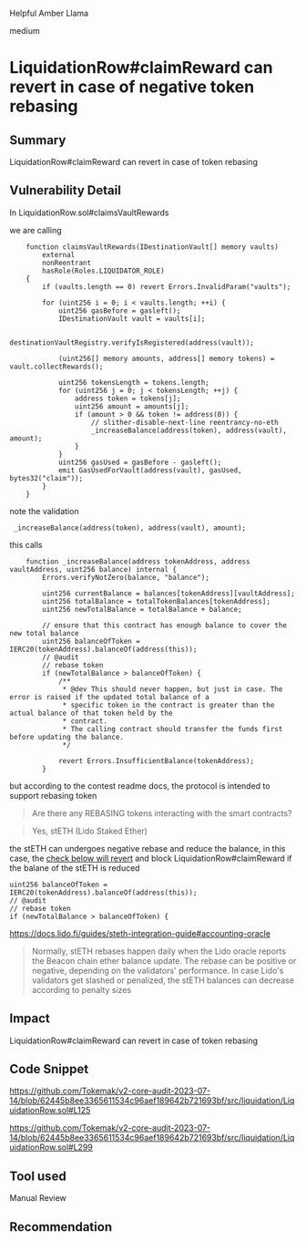 Helpful Amber Llama

medium

# LiquidationRow#claimReward can revert in case of negative token rebasing
## Summary

LiquidationRow#claimReward can revert in case of token rebasing

## Vulnerability Detail

In LiquidationRow.sol#claimsVaultRewards

we are calling

```solidity
    function claimsVaultRewards(IDestinationVault[] memory vaults)
        external
        nonReentrant
        hasRole(Roles.LIQUIDATOR_ROLE)
    {
        if (vaults.length == 0) revert Errors.InvalidParam("vaults");

        for (uint256 i = 0; i < vaults.length; ++i) {
            uint256 gasBefore = gasleft();
            IDestinationVault vault = vaults[i];

            destinationVaultRegistry.verifyIsRegistered(address(vault));

            (uint256[] memory amounts, address[] memory tokens) = vault.collectRewards();

            uint256 tokensLength = tokens.length;
            for (uint256 j = 0; j < tokensLength; ++j) {
                address token = tokens[j];
                uint256 amount = amounts[j];
                if (amount > 0 && token != address(0)) {
                    // slither-disable-next-line reentrancy-no-eth
                    _increaseBalance(address(token), address(vault), amount);
                }
            }
            uint256 gasUsed = gasBefore - gasleft();
            emit GasUsedForVault(address(vault), gasUsed, bytes32("claim"));
        }
    }
```

note the validation

```solidity
 _increaseBalance(address(token), address(vault), amount);
```

this calls

```solidity
    function _increaseBalance(address tokenAddress, address vaultAddress, uint256 balance) internal {
        Errors.verifyNotZero(balance, "balance");

        uint256 currentBalance = balances[tokenAddress][vaultAddress];
        uint256 totalBalance = totalTokenBalances[tokenAddress];
        uint256 newTotalBalance = totalBalance + balance;

        // ensure that this contract has enough balance to cover the new total balance
        uint256 balanceOfToken = IERC20(tokenAddress).balanceOf(address(this));
        // @audit
        // rebase token
        if (newTotalBalance > balanceOfToken) {
            /**
             * @dev This should never happen, but just in case. The error is raised if the updated total balance of a
             * specific token in the contract is greater than the actual balance of that token held by the
             * contract.
             * The calling contract should transfer the funds first before updating the balance.
             */

            revert Errors.InsufficientBalance(tokenAddress);
        }
```

but according to the contest readme docs, the protocol is intended to support rebasing token

> Are there any REBASING tokens interacting with the smart contracts?

> Yes, stETH (Lido Staked Ether)

the stETH can undergoes negative rebase and reduce the balance, in this case, the [check below will revert](https://github.com/Tokemak/v2-core-audit-2023-07-14/blob/62445b8ee3365611534c96aef189642b721693bf/src/liquidation/LiquidationRow.sol#L299) and block LiquidationRow#claimReward if the balane of the stETH is reduced

```solidity
uint256 balanceOfToken = IERC20(tokenAddress).balanceOf(address(this));
// @audit
// rebase token
if (newTotalBalance > balanceOfToken) {
```

https://docs.lido.fi/guides/steth-integration-guide#accounting-oracle

> Normally, stETH rebases happen daily when the Lido oracle reports the Beacon chain ether balance update. The rebase can be positive or negative, depending on the validators' performance. In case Lido's validators get slashed or penalized, the stETH balances can decrease according to penalty sizes

## Impact

LiquidationRow#claimReward can revert in case of token rebasing

## Code Snippet

https://github.com/Tokemak/v2-core-audit-2023-07-14/blob/62445b8ee3365611534c96aef189642b721693bf/src/liquidation/LiquidationRow.sol#L125

https://github.com/Tokemak/v2-core-audit-2023-07-14/blob/62445b8ee3365611534c96aef189642b721693bf/src/liquidation/LiquidationRow.sol#L299

## Tool used

Manual Review

## Recommendation
